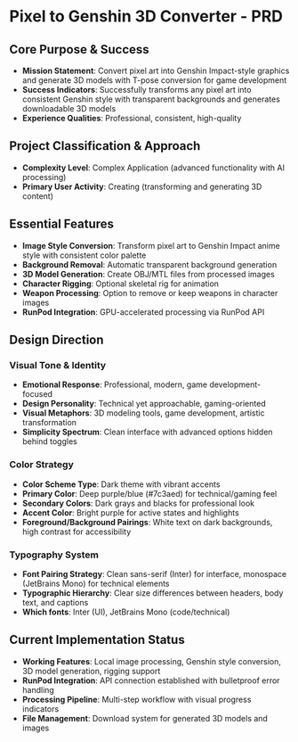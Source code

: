 # Pixel to Genshin 3D Converter - PRD

## Core Purpose & Success
- **Mission Statement**: Convert pixel art into Genshin Impact-style graphics and generate 3D models with T-pose conversion for game development
- **Success Indicators**: Successfully transforms any pixel art into consistent Genshin style with transparent backgrounds and generates downloadable 3D models
- **Experience Qualities**: Professional, consistent, high-quality

## Project Classification & Approach
- **Complexity Level**: Complex Application (advanced functionality with AI processing)
- **Primary User Activity**: Creating (transforming and generating 3D content)

## Essential Features
- **Image Style Conversion**: Transform pixel art to Genshin Impact anime style with consistent color palette
- **Background Removal**: Automatic transparent background generation
- **3D Model Generation**: Create OBJ/MTL files from processed images
- **Character Rigging**: Optional skeletal rig for animation
- **Weapon Processing**: Option to remove or keep weapons in character images
- **RunPod Integration**: GPU-accelerated processing via RunPod API

## Design Direction

### Visual Tone & Identity
- **Emotional Response**: Professional, modern, game development-focused
- **Design Personality**: Technical yet approachable, gaming-oriented
- **Visual Metaphors**: 3D modeling tools, game development, artistic transformation
- **Simplicity Spectrum**: Clean interface with advanced options hidden behind toggles

### Color Strategy
- **Color Scheme Type**: Dark theme with vibrant accents
- **Primary Color**: Deep purple/blue (#7c3aed) for technical/gaming feel
- **Secondary Colors**: Dark grays and blacks for professional look
- **Accent Color**: Bright purple for active states and highlights
- **Foreground/Background Pairings**: White text on dark backgrounds, high contrast for accessibility

### Typography System
- **Font Pairing Strategy**: Clean sans-serif (Inter) for interface, monospace (JetBrains Mono) for technical elements
- **Typographic Hierarchy**: Clear size differences between headers, body text, and captions
- **Which fonts**: Inter (UI), JetBrains Mono (code/technical)

## Current Implementation Status
- **Working Features**: Local image processing, Genshin style conversion, 3D model generation, rigging support
- **RunPod Integration**: API connection established with bulletproof error handling
- **Processing Pipeline**: Multi-step workflow with visual progress indicators
- **File Management**: Download system for generated 3D models and images